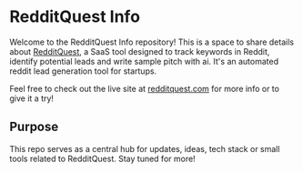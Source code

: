 # RedditQuest Info

Welcome to the RedditQuest Info repository! This is a space to share details about [RedditQuest](https://redditquest.com), a SaaS tool designed to track keywords in Reddit, identify potential leads and write sample pitch with ai. It's an automated reddit lead generation tool for startups.

Feel free to check out the live site at [redditquest.com](https://redditquest.com) for more info or to give it a try!

## Purpose
This repo serves as a central hub for updates, ideas, tech stack or small tools related to RedditQuest. Stay tuned for more!
